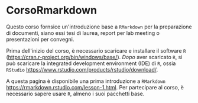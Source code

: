 # CorsoRmarkdown

Questo corso fornsice un'introduzione base a `RMarkdown` per la preparazione di documenti, siano essi tesi di laurea, report per lab meeting o presentazioni per convegni. 

Prima dell'inizio del corso, è necessario scaricare e installare il software  `R` (<https://cran.r-project.org/bin/windows/base/>). *Dopo* aver scaricato `R`, si può scaricare la integrated development environment (IDE) di `R`, ossia `RStudio` <https://www.rstudio.com/products/rstudio/download/>. 

A questa pagina è disponibile una prima introduzione a `RMarkdown` <https://rmarkdown.rstudio.com/lesson-1.html>. Per partecipare al corso, è necessario sapere usare `R`, almeno i suoi pacchetti base.